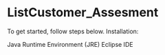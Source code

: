 # ListCustomer_Assesment

To get started, follow steps below.
Installation:

Java Runtime Environment (JRE)
Eclipse IDE



